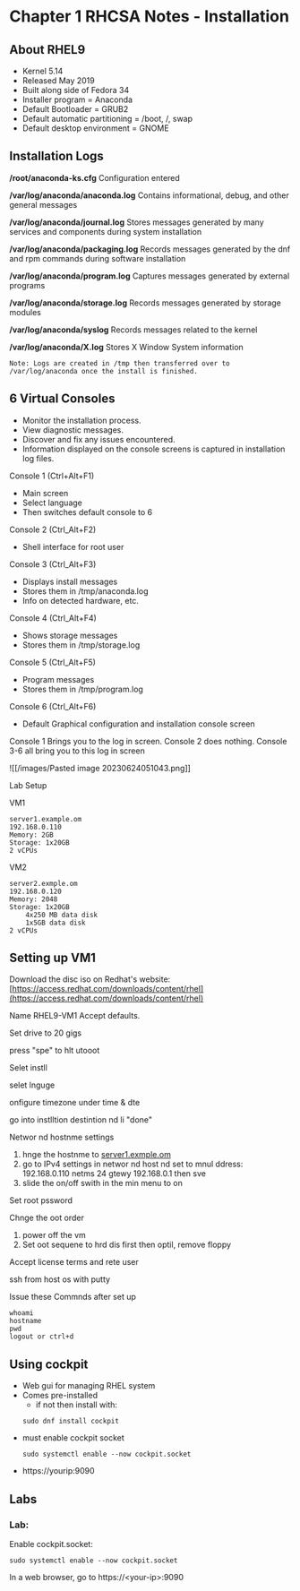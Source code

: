  # Chapter 1 RHCSA Notes - Installation


## About RHEL9

- Kernel 5.14
- Released May 2019
- Built along side of Fedora 34
- Installer program = Anaconda
- Default Bootloader = GRUB2
- Default automatic partitioning = /boot, /, swap
- Default desktop environment = GNOME

## Installation Logs

**/root/anaconda-ks.cfg** Configuration entered

**/var/log/anaconda/anaconda.log** Contains informational, debug, and other general messages

**/var/log/anaconda/journal.log** Stores messages generated by many services and components during system installation

**/var/log/anaconda/packaging.log** Records messages generated by the dnf and rpm commands during software installation

**/var/log/anaconda/program.log** Captures messages generated by external programs

**/var/log/anaconda/storage.log** Records messages generated by storage modules

**/var/log/anaconda/syslog** Records messages related to the kernel

**/var/log/anaconda/X.log** Stores X Window System information

```
Note: Logs are created in /tmp then transferred over to /var/log/anaconda once the install is finished.
```


## 6 Virtual Consoles

- Monitor the installation process.
- View diagnostic messages.
- Discover and fix any issues encountered.
- Information displayed on the console screens is captured in installation log files.

Console 1 (Ctrl+Alt+F1)

- Main screen
- Select language
- Then switches default console to 6

Console 2 (Ctrl_Alt+F2)

- Shell interface for root user

Console 3 (Ctrl_Alt+F3)

- Displays install messages
- Stores them in /tmp/anaconda.log
- Info on detected hardware, etc.

Console 4 (Ctrl_Alt+F4)

- Shows storage messages
- Stores them in /tmp/storage.log

Console 5 (Ctrl_Alt+F5)

- Program messages
- Stores them in /tmp/program.log

Console 6 (Ctrl_Alt+F6)

- Default Graphical configuration and installation console screen

Console 1 Brings you to the log in screen. Console 2 does nothing. Console 3-6 all bring you to this log in screen

![[/images/Pasted image 20230624051043.png]]

Lab Setup

VM1
```
server1.example.om 
192.168.0.110 
Memory: 2GB 
Storage: 1x20GB 
2 vCPUs
```

VM2
```
server2.exmple.om 
192.168.0.120 
Memory: 2048 
Storage: 1x20GB 
	4x250 MB data disk 
	1x5GB data disk 
2 vCPUs
```

## Setting up VM1

Download the disc iso on Redhat's website: [https://access.redhat.com/downloads/content/rhel](https://access.redhat.com/downloads/content/rhel)

Name RHEL9-VM1 Accept defaults.

Set drive to 20 gigs

press "spe" to hlt utooot

Selet instll

selet lnguge

onfigure timezone under time & dte

go into instlltion destintion nd li "done"

Networ nd hostnme settings

1. hnge the hostnme to [server1.exmple.om](http://server1.exmple.om/)
2. go to IPv4 settings in networ nd host nd set to mnul ddress: 192.168.0.110 netms 24 gtewy 192.168.0.1 then sve
3. slide the on/off swith in the min menu to on

Set root pssword

Chnge the oot order

1. power off the vm
2. Set oot sequene to hrd dis first then optil, remove floppy

Accept license terms and rete user



ssh from host os with putty

Issue these Commnds after set up

```
whoami 
hostname 
pwd 
logout or ctrl+d
```

## Using cockpit
- Web gui for managing RHEL system
- Comes pre-installed
	- if not then install with:
	```
	sudo dnf install cockpit
	```
- must enable cockpit socket
	```
	sudo systemctl enable --now cockpit.socket
	```
- https://yourip:9090
## Labs

### Lab: 
Enable cockpit.socket:
```
sudo systemctl enable --now cockpit.socket
```

In a web browser, go to https://\<your-ip\>:9090